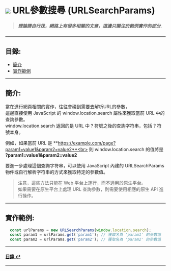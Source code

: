 # ![](https://drive.google.com/uc?id=10INx5_pkhMcYRdx_OO4rXNXxcsvPtBYq) URL參數搜尋 (URLSearchParams)
> ##### 理論請自行找，網路上有很多相關的文章，這邊只關注於範例實作的部分.

---

<!--ts-->
## 目錄:
* [簡介](#簡介)
* [實作範例](#實作範例)
<!--te-->

---

## 簡介:
當在進行網頁相關的實作，往往會碰到需要去解析URL的參數，<br>
這邊直接使用 JavaScript 的 window.location.search 屬性來獲取當前 URL 中的查詢參數。<br>
window.location.search 返回的是 URL 中 ? 符號之後的查詢字符串，包括 ? 符號本身。<br>

例如，如果當前 URL 是 **https://example.com/page?param1=value1&param2=value2**<br>
則 window.location.search 的值將是 **?param1=value1&param2=value2**<br>

要進一步處理這個查詢字符串，可以使用 JavaScript 內建的 URLSearchParams 物件或自行解析字符串的方式來獲取特定的參數值。<br>
> 注意，這些方法只能在 Web 平台上運行，而不適用於原生平台。<br>
> 如果需要在原生平台上處理 URL 查詢參數，則需要使用相應的原生 API 進行操作。<br>

---

## 實作範例:
```javascript
  const urlParams = new URLSearchParams(window.location.search);
  const param1 = urlParams.get('param1'); // 獲取名為 'param1' 的參數值
  const param2 = urlParams.get('param2'); // 獲取名為 'param2' 的參數值
```

---
<!--ts-->
#### [目錄 ↩](#目錄)
<!--te-->
---
